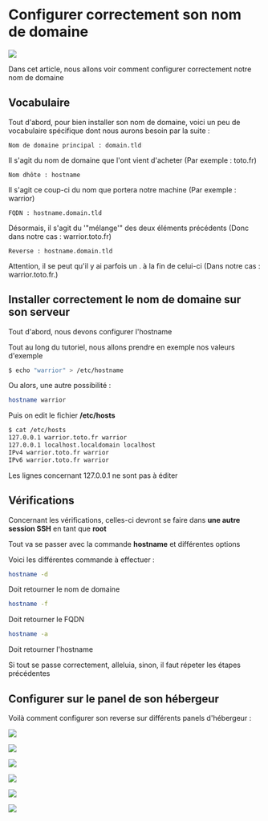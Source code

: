 # Configurer correctement son nom de domaine

![](/domainnameregistration.png)

Dans cet article, nous allons voir comment configurer correctement notre
nom de domaine

## Vocabulaire

Tout d'abord, pour bien installer son nom de domaine, voici un peu de
vocabulaire spécifique dont nous aurons besoin par la suite :

    Nom de domaine principal : domain.tld

Il s'agit du nom de domaine que l'ont vient d'acheter (Par exemple :
toto.fr)

    Nom dhôte : hostname

Il s'agit ce coup-ci du nom que portera notre machine (Par exemple :
warrior)

    FQDN : hostname.domain.tld

Désormais, il s'agit du '"mélange'" des deux éléments précédents (Donc
dans notre cas : warrior.toto.fr)

    Reverse : hostname.domain.tld

Attention, il se peut qu'il y ai parfois un . à la fin de celui-ci
(Dans notre cas : warrior.toto.fr.)

## Installer correctement le nom de domaine sur son serveur

Tout d'abord, nous devons configurer l'hostname

Tout au long du tutoriel, nous allons prendre en exemple nos valeurs
d'exemple

``` bash
$ echo "warrior" > /etc/hostname
```

Ou alors, une autre possibilité :

``` bash
hostname warrior
```

Puis on edit le fichier **/etc/hosts**

``` bash
$ cat /etc/hosts
127.0.0.1 warrior.toto.fr warrior
127.0.0.1 localhost.localdomain localhost
IPv4 warrior.toto.fr warrior
IPv6 warrior.toto.fr warrior
```

Les lignes concernant 127.0.0.1 ne sont pas à éditer

## Vérifications

Concernant les vérifications, celles-ci devront se faire dans **une
autre session SSH** en tant que **root**

Tout va se passer avec la commande **hostname** et différentes options

Voici les différentes commande à effectuer :

``` bash
hostname -d
```

Doit retourner le nom de domaine

``` bash
hostname -f
```

Doit retourner le FQDN

``` bash
hostname -a
```

Doit retourner l'hostname

Si tout se passe correctement, alleluia, sinon, il faut répeter les
étapes précédentes

## Configurer sur le panel de son hébergeur

Voilà comment configurer son reverse sur différents panels d'hébergeur
:

![](/oneprovider_reverse_dns.png)

![](//ovh_panel_v3_reverse_dns.png)

![](//kimsufi_reverse_dns.png)

![](//online_reverse_dns.png)

![](//online_actuel_reverse_dns.png)

![](//server4you_reverse_dns.png)
